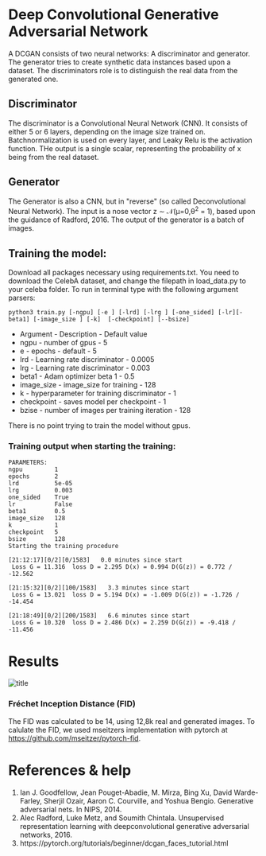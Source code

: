 
# Deep Convolutional Generative Adversarial Network
A DCGAN consists of two neural networks: A discriminator and generator. The generator tries to create synthetic data instances based upon a dataset. The discriminators role is to distinguish the real data from the generated one. 

## Discriminator
The discriminator is a Convolutional Neural Network (CNN). It consists of either 5 or 6 layers, depending on the image size trained on. Batchnormalization is used on every layer, and Leaky Relu is the activation function. THe output is a single scalar, representing the probability of x being from the real dataset.

## Generator
The Generator is also a CNN, but in "reverse" (so called Deconvolutional Neural Network). The input is a nose vector z &sim; &Nscr;(&mu;=0,&theta;<sup>2</sup> = 1), based upon the guidance of Radford, 2016. The output of the generator is a batch of images.

## Training the model:
Download all packages necessary using requirements.txt.
You need to download the CelebA dataset, and change the filepath in load_data.py to your celeba folder.
To run in terminal type with the following argument parsers:
```
python3 train.py [-ngpu] [-e ] [-lrd] [-lrg ] [-one_sided] [-lr][-beta1] [-image_size ] [-k]  [-checkpoint] [--bsize]
```
<ul>
<li>Argument - Description - Default value
<li>ngpu - number of gpus - 5

<li>e - epochs - default - 5

<li>lrd - Learning rate discriminator - 0.0005

<li>lrg - Learning rate discriminator - 0.003

<li>beta1 - Adam optimizer beta 1 - 0.5

<li>image_size - image_size  for training - 128

<li>k - hyperparameter for training discriminator - 1

<li>checkpoint - saves model per checkpoint - 1

<li>bzise - number of images per training iteration - 128
</ul>

There is no point trying to train the model without gpus. 

### Training output when starting the training:
```
PARAMETERS:
ngpu         1
epochs       2 
lrd          5e-05
lrg          0.003
one_sided    True
lr           False
beta1        0.5
image_size   128
k            1
checkpoint   5
bsize        128
Starting the training procedure

[21:12:17][0/2][0/1583]   0.0 minutes since start 
 Loss G = 11.316  loss D = 2.295 D(x) = 0.994 D(G(z)) = 0.772 / -12.562

[21:15:32][0/2][100/1583]   3.3 minutes since start 
 Loss G = 13.021  loss D = 5.194 D(x) = -1.009 D(G(z)) = -1.726 / -14.454

[21:18:49][0/2][200/1583]   6.6 minutes since start 
 Loss G = 10.320  loss D = 2.486 D(x) = 2.259 D(G(z)) = -9.418 / -11.456
```

# Results
![title](images_git/RealAndFake128_50_git.png)
 ### Fréchet Inception Distance (FID)
 The FID was calculated to be 14, using 12,8k real and generated images. To calulate the FID, we used mseitzers implementation with pytorch at https://github.com/mseitzer/pytorch-fid. 

# References & help
<ol>
<li>Ian J. Goodfellow, Jean Pouget-Abadie, M. Mirza, Bing Xu, David Warde-Farley, Sherjil Ozair,
Aaron C. Courville, and Yoshua Bengio. Generative adversarial nets. In NIPS, 2014.
<li> Alec Radford, Luke Metz, and Soumith Chintala. Unsupervised representation learning with deepconvolutional generative adversarial networks, 2016.
<li>https://pytorch.org/tutorials/beginner/dcgan_faces_tutorial.html
